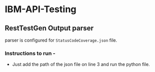 # IBM-API-Testing

## RestTestGen Output parser
parser is configured for `StatusCodeCoverage.json` file. 
### Instructions to run - 
- Just add the path of the json file on line 3 and run the python file.
